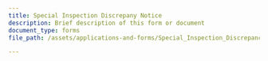 ```yaml
---
title: Special Inspection Discrepany Notice
description: Brief description of this form or document
document_type: forms
file_path: /assets/applications-and-forms/Special_Inspection_Discrepancy_Notice.pdf

---
```

